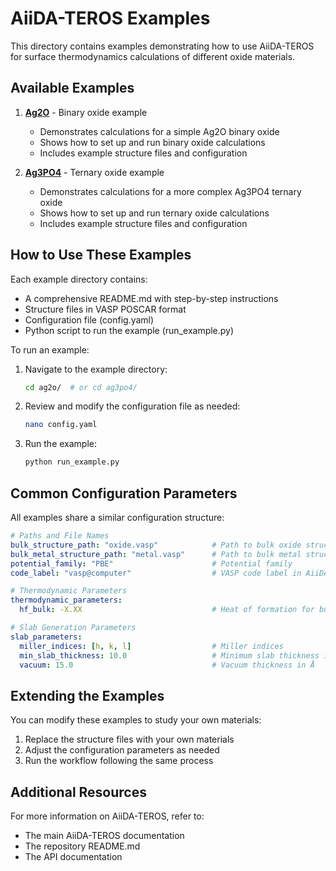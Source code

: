 # AiiDA-TEROS Examples

This directory contains examples demonstrating how to use AiiDA-TEROS for surface thermodynamics calculations of different oxide materials.

## Available Examples

1. **[Ag2O](./ag2o/)** - Binary oxide example
   - Demonstrates calculations for a simple Ag2O binary oxide
   - Shows how to set up and run binary oxide calculations
   - Includes example structure files and configuration

2. **[Ag3PO4](./ag3po4/)** - Ternary oxide example
   - Demonstrates calculations for a more complex Ag3PO4 ternary oxide
   - Shows how to set up and run ternary oxide calculations
   - Includes example structure files and configuration

## How to Use These Examples

Each example directory contains:
- A comprehensive README.md with step-by-step instructions
- Structure files in VASP POSCAR format
- Configuration file (config.yaml)
- Python script to run the example (run_example.py)

To run an example:

1. Navigate to the example directory:
   ```bash
   cd ag2o/  # or cd ag3po4/
   ```

2. Review and modify the configuration file as needed:
   ```bash
   nano config.yaml
   ```

3. Run the example:
   ```bash
   python run_example.py
   ```

## Common Configuration Parameters

All examples share a similar configuration structure:

```yaml
# Paths and File Names
bulk_structure_path: "oxide.vasp"            # Path to bulk oxide structure
bulk_metal_structure_path: "metal.vasp"      # Path to bulk metal structure
potential_family: "PBE"                      # Potential family
code_label: "vasp@computer"                  # VASP code label in AiiDA

# Thermodynamic Parameters
thermodynamic_parameters:
  hf_bulk: -X.XX                             # Heat of formation for bulk in eV

# Slab Generation Parameters
slab_parameters:
  miller_indices: [h, k, l]                  # Miller indices
  min_slab_thickness: 10.0                   # Minimum slab thickness in Å
  vacuum: 15.0                               # Vacuum thickness in Å
```

## Extending the Examples

You can modify these examples to study your own materials:

1. Replace the structure files with your own materials
2. Adjust the configuration parameters as needed
3. Run the workflow following the same process

## Additional Resources

For more information on AiiDA-TEROS, refer to:
- The main AiiDA-TEROS documentation
- The repository README.md
- The API documentation